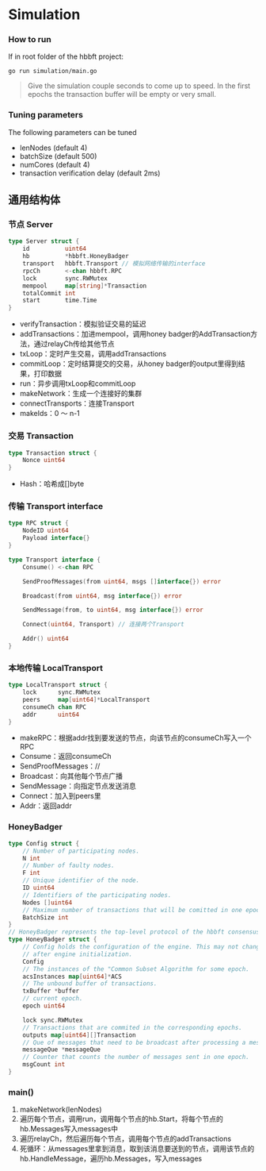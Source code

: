 # Simulation

### How to run

If in root folder of the hbbft project:
```
go run simulation/main.go 
```

> Give the simulation couple seconds to come up to speed. In the first epochs the transaction buffer will be empty or very small. 

### Tuning parameters

The following parameters can be tuned
- lenNodes (default 4)
- batchSize (default 500)
- numCores (default 4)
- transaction verification delay (default 2ms)


## 通用结构体
### 节点 Server
```go
type Server struct {
	id          uint64
	hb          *hbbft.HoneyBadger
	transport   hbbft.Transport // 模拟网络传输的interface
	rpcCh       <-chan hbbft.RPC
	lock        sync.RWMutex
	mempool     map[string]*Transaction
	totalCommit int
	start       time.Time
}
```

+ verifyTransaction：模拟验证交易的延迟
+ addTransactions：加进mempool，调用honey badger的AddTransaction方法，通过relayCh传给其他节点
+ txLoop：定时产生交易，调用addTransactions
+ commitLoop：定时结算提交的交易，从honey badger的output里得到结果，打印数据
+ run：异步调用txLoop和commitLoop
+ makeNetwork：生成一个连接好的集群
+ connectTransports：连接Transport
+ makeIds：0 ～ n-1

### 交易 Transaction
```go
type Transaction struct {
	Nonce uint64
}
```

+ Hash：哈希成[]byte

### 传输 Transport interface
```go
type RPC struct {
	NodeID uint64
	Payload interface{}
}

type Transport interface {
	Consume() <-chan RPC

	SendProofMessages(from uint64, msgs []interface{}) error

	Broadcast(from uint64, msg interface{}) error

	SendMessage(from, to uint64, msg interface{}) error

	Connect(uint64, Transport) // 连接两个Transport

	Addr() uint64
}
```

### 本地传输 LocalTransport
```go
type LocalTransport struct {
	lock      sync.RWMutex
	peers     map[uint64]*LocalTransport
	consumeCh chan RPC
	addr      uint64
}
```

+ makeRPC：根据addr找到要发送的节点，向该节点的consumeCh写入一个RPC
+ Consume：返回consumeCh
+ SendProofMessages：//
+ Broadcast：向其他每个节点广播
+ SendMessage：向指定节点发送消息
+ Connect：加入到peers里
+ Addr：返回addr

### HoneyBadger
```go
type Config struct {
	// Number of participating nodes.
	N int
	// Number of faulty nodes.
	F int
	// Unique identifier of the node.
	ID uint64
	// Identifiers of the participating nodes.
	Nodes []uint64
	// Maximum number of transactions that will be comitted in one epoch.
	BatchSize int
}
// HoneyBadger represents the top-level protocol of the hbbft consensus.
type HoneyBadger struct {
	// Config holds the configuration of the engine. This may not change
	// after engine initialization.
	Config
	// The instances of the "Common Subset Algorithm for some epoch.
	acsInstances map[uint64]*ACS
	// The unbound buffer of transactions.
	txBuffer *buffer
	// current epoch.
	epoch uint64

	lock sync.RWMutex
	// Transactions that are commited in the corresponding epochs.
	outputs map[uint64][]Transaction
	// Que of messages that need to be broadcast after processing a message.
	messageQue *messageQue
	// Counter that counts the number of messages sent in one epoch.
	msgCount int
}
```

### main()
1. makeNetwork(lenNodes)
2. 遍历每个节点，调用run，调用每个节点的hb.Start，将每个节点的hb.Messages写入messages中
3. 遍历relayCh，然后遍历每个节点，调用每个节点的addTransactions
4. 死循环：从messages里拿到消息，取到该消息要送到的节点，调用该节点的hb.HandleMessage，遍历hb.Messages，写入messages
